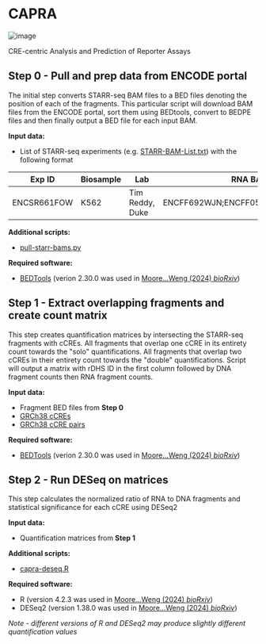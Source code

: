 # CAPRA
![image](https://github.com/Moore-Lab-UMass/CAPRA/assets/4357540/f0507fed-9121-40c8-b098-eab1e0f004a6)

CRE-centric Analysis and Prediction of Reporter Assays

## Step 0 - Pull and prep data from ENCODE portal

The initial step converts STARR-seq BAM files to a BED files denoting the position of each of the fragments. This particular script will download BAM files from the ENCODE portal, sort them using BEDtools, convert to BEDPE files and then finally output a BED file for each input BAM.

**Input data:**
* List of STARR-seq experiments (e.g. [STARR-BAM-List.txt](https://users.moore-lab.org/ENCODE-cCREs/Pipeline-Input-Files/STARR-BAM-List.txt.gz)) with the following format

| Exp ID      | Biosample | Lab | RNA BAMs | DNA BAMs |
| ----------- | ----------- | ----------- | ----------- | ----------- |
| ENCSR661FOW | K562  | Tim Reddy, Duke | ENCFF692WJN;ENCFF058NAC;ENCFF294XNE | ENCFF778LRW | 


**Additional scripts:**
* [pull-starr-bams.py](https://github.com/Moore-Lab-UMass/CAPRA/blob/main/Toolkit/pull-starr-bams.py)

**Required software:**
* [BEDTools](https://bedtools.readthedocs.io/en/latest/) (verion 2.30.0 was used in [Moore...Weng (2024) *bioRxiv*](https://www.biorxiv.org/content/10.1101/2024.12.26.629296v1))


## Step 1 - Extract overlapping fragments and create count matrix
This step creates quantification matrices by intersecting the STARR-seq fragments with cCREs. All fragments that overlap one cCRE in its entirety count towards the "solo" quantifications. All fragments that overlap two cCREs in their entirety count towards the "double" quantifications. Script will output a matrix with rDHS ID in the first column followed by DNA fragment counts then RNA fragment counts.

**Input data:**
* Fragment BED files from **Step 0**
* [GRCh38 cCREs](https://users.moore-lab.org/ENCODE-cCREs/Supplementary-Data/Supplementary-Data-1.GRCh38-cCREs-V4.bed.gz)
* [GRCh38 cCRE pairs](https://users.moore-lab.org/ENCODE-cCREs/Pipeline-Input-Files/GRCh38-cCRE-Adjacent-Pairs.bed.gz)

**Required software:**
* [BEDTools](https://bedtools.readthedocs.io/en/latest/) (verion 2.30.0 was used in [Moore...Weng (2024) *bioRxiv*](https://www.biorxiv.org/content/10.1101/2024.12.26.629296v1))

## Step 2 - Run DESeq on matrices
This step calculates the normalized ratio of RNA to DNA fragments and statistical significance for each cCRE using DESeq2

**Input data:**
* Quantification matrices from **Step 1**

**Additional scripts:**
* [capra-deseq.R](https://github.com/Moore-Lab-UMass/CAPRA/blob/main/Toolkit/capra-deseq.R)

**Required software:**
* R (version 4.2.3 was used in [Moore...Weng (2024) *bioRxiv*](https://www.biorxiv.org/content/10.1101/2024.12.26.629296v1))
* DESeq2 (version 1.38.0 was used in [Moore...Weng (2024) *bioRxiv*](https://www.biorxiv.org/content/10.1101/2024.12.26.629296v1))

*Note - different versions of R and DESeq2 may produce slightly different quantification values*


